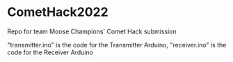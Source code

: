 # CometHack2022
Repo for team Moose Champions' Comet Hack submission

"transmitter.ino" is the code for the Transmitter Arduino, "receiver.ino" is the code for the Receiver Arduino
